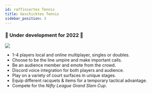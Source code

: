 ```yaml
---
id: raffiniertes Tennis
title: Geschicktes Tennis
sidebar_position: 3
---
```


### 🚧 Under development for 2022 🚧

![](/img/NiftyTennis.jpeg)

- 1-4 players local and online multiplayer, singles or doubles.
- Choose to be the line umpire and make important calls.
- Be an audience member and emote from the crowd.
- Discord voice integration for both players and audience.
- Play on a variety of court surfaces in unique stages.
- Equip different racquets & items for a temporary tactical advantage.
- Compete for the _Nifty League Grand Slam Cup_.
